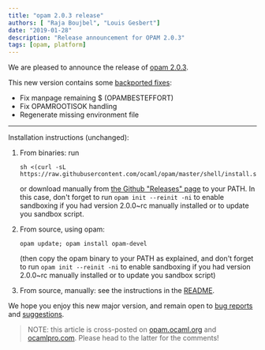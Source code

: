 ```yaml
---
title: "opam 2.0.3 release"
authors: [ "Raja Boujbel", "Louis Gesbert"]
date: "2019-01-28"
description: "Release announcement for OPAM 2.0.3"
tags: [opam, platform]
---
```


We are pleased to announce the release of [opam 2.0.3](https://github.com/ocaml/opam/releases/tag/2.0.3).

This new version contains some [backported fixes](https://github.com/ocaml/opam/pull/3715):
* Fix manpage remaining $ (OPAMBESTEFFORT)
* Fix OPAMROOTISOK handling
* Regenerate missing environment file

---

Installation instructions (unchanged):

1. From binaries: run

    ```
    sh <(curl -sL https://raw.githubusercontent.com/ocaml/opam/master/shell/install.sh)
    ```

    or download manually from [the Github "Releases" page](https://github.com/ocaml/opam/releases/tag/2.0.3) to your PATH. In this case, don't forget to run `opam init --reinit -ni` to enable sandboxing if you had version 2.0.0~rc manually installed or to update you sandbox script.

2. From source, using opam:

    ```
    opam update; opam install opam-devel
    ```

   (then copy the opam binary to your PATH as explained, and don't forget to run `opam init --reinit -ni` to enable sandboxing if you had version 2.0.0~rc manually installed or to update you sandbox script)

3. From source, manually: see the instructions in the [README](https://github.com/ocaml/opam/tree/2.0.3#compiling-this-repo).

We hope you enjoy this new major version, and remain open to [bug reports](https://github.com/ocaml/opam/issues) and [suggestions](https://github.com/ocaml/opam/issues).

> NOTE: this article is cross-posted on [opam.ocaml.org](https://opam.ocaml.org/blog/) and [ocamlpro.com](http://www.ocamlpro.com/category/blog/). Please head to the latter for the comments!
